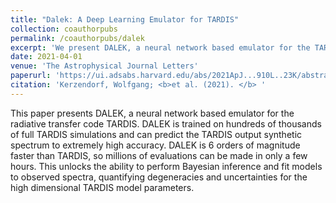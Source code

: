 ```yaml
---
title: "Dalek: A Deep Learning Emulator for TARDIS"
collection: coauthorpubs
permalink: /coauthorpubs/dalek
excerpt: 'We present DALEK, a neural network based emulator for the TARDIS radiative transfer code. DALEK can predict the output of TARDIS (synthetic spectra) to extremely high accuracy. A single DALEK evalution takes only milliseconds compared to thousands of seconds for a full TARDIS simulation, thus unlocking the ability to evaluate millions of TARDIS in mere hours.'
date: 2021-04-01
venue: 'The Astrophysical Journal Letters'
paperurl: 'https://ui.adsabs.harvard.edu/abs/2021ApJ...910L..23K/abstract'
citation: 'Kerzendorf, Wolfgang; <b>et al. (2021). </b> '
---
```

This paper presents DALEK, a neural network based emulator for the radiative transfer code TARDIS. DALEK is trained on hundreds of thousands of full TARDIS simulations and can predict the TARDIS output synthetic spectrum to extremely high accuracy. DALEK is 6 orders of magnitude faster than TARDIS, so millions of evaluations can be made in only a few hours. This unlocks the ability to perform Bayesian inference and fit models to observed spectra, quantifying degeneracies and uncertainties for the high dimensional TARDIS model parameters.


